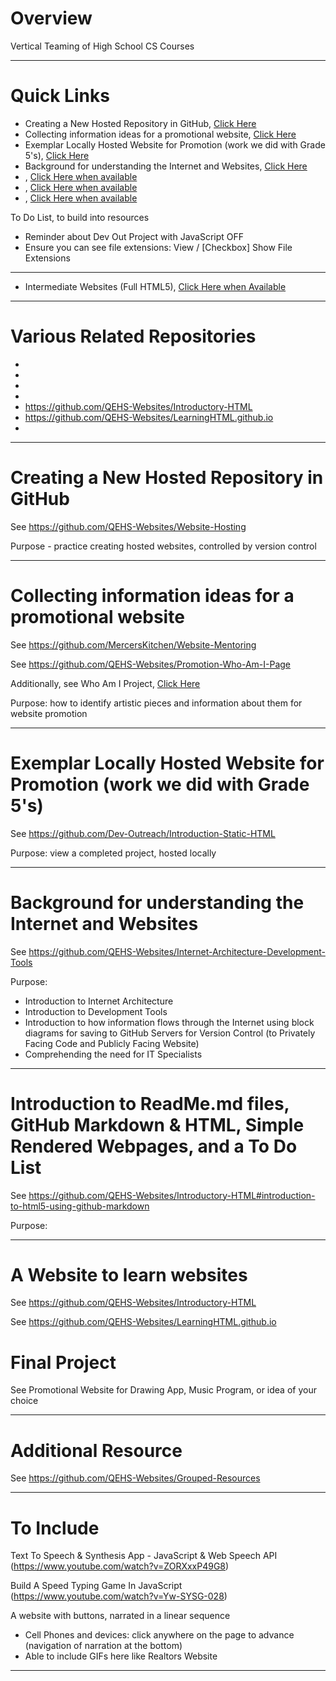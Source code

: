 # Overview
Vertical Teaming of High School CS Courses

---

# Quick Links
- Creating a New Hosted Repository in GitHub, <a href="">Click Here</a>
- Collecting information ideas for a promotional website, <a href="">Click Here</a>
- Exemplar Locally Hosted Website for Promotion (work we did with Grade 5's), <a href="">Click Here</a>
- Background for understanding the Internet and Websites, <a href="">Click Here</a>
- , <a href="">Click Here when available</a>
- , <a href="">Click Here when available</a>
- , <a href="">Click Here when available</a>

To Do List, to build into resources
- Reminder about Dev Out Project with JavaScript OFF
- Ensure you can see file extensions: View / [Checkbox] Show File Extensions

---

- Intermediate Websites (Full HTML5), <a href="">Click Here when Available</a>

---

# Various Related Repositories
- 
- 
- 
- 
- https://github.com/QEHS-Websites/Introductory-HTML
- https://github.com/QEHS-Websites/LearningHTML.github.io
- 

---

# Creating a New Hosted Repository in GitHub

See https://github.com/QEHS-Websites/Website-Hosting

Purpose - practice creating hosted websites, controlled by version control

--- 

# Collecting information ideas for a promotional website

See https://github.com/MercersKitchen/Website-Mentoring

See https://github.com/QEHS-Websites/Promotion-Who-Am-I-Page

Additionally, see Who Am I Project, <a href="https://github.com/QEHS-Websites/Who-Am-I">Click Here</a>

Purpose: how to identify artistic pieces and information about them for website promotion

---

# Exemplar Locally Hosted Website for Promotion (work we did with Grade 5's)

See https://github.com/Dev-Outreach/Introduction-Static-HTML

Purpose: view a completed project, hosted locally 

---

# Background for understanding the Internet and Websites

See https://github.com/QEHS-Websites/Internet-Architecture-Development-Tools

Purpose:
- Introduction to Internet Architecture
- Introduction to Development Tools
- Introduction to how information flows through the Internet using block diagrams for saving to GitHub Servers for Version Control (to Privately Facing Code and Publicly Facing Website)
- Comprehending the need for IT Specialists

---

# Introduction to ReadMe.md files, GitHub Markdown & HTML, Simple Rendered Webpages, and a To Do List

See https://github.com/QEHS-Websites/Introductory-HTML#introduction-to-html5-using-github-markdown

Purpose:

---

# A Website to learn websites

See https://github.com/QEHS-Websites/Introductory-HTML

See https://github.com/QEHS-Websites/LearningHTML.github.io

# Final Project 

See Promotional Website for Drawing App, Music Program, or idea of your choice 

---

# Additional Resource

See https://github.com/QEHS-Websites/Grouped-Resources

---

# To Include

Text To Speech & Synthesis App - JavaScript & Web Speech API (https://www.youtube.com/watch?v=ZORXxxP49G8)

Build A Speed Typing Game In JavaScript (https://www.youtube.com/watch?v=Yw-SYSG-028)

A website with buttons, narrated in a linear sequence
- Cell Phones and devices: click anywhere on the page to advance (navigation of narration at the bottom)
- Able to include GIFs here like Realtors Website

---
